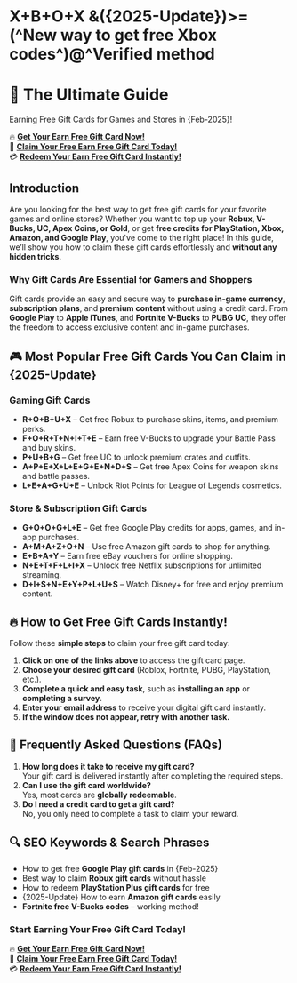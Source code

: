 # X+B+O+X &amp;({2025-Update})>=(^New way to get free Xbox codes^)@^Verified method
# 🎁 The Ultimate Guide 
Earning Free Gift Cards for Games and Stores in {Feb-2025}!

🔥 **[Get Your Earn Free Gift Card Now!](https://www.apkhub.site/)**  
🎁 **[Claim Your Free Earn Free Gift Card Today!](https://www.apkhub.site/)**  
💳 **[Redeem Your Earn Free Gift Card Instantly!](https://www.apkhub.site/)**  

## Introduction

Are you looking for the best way to get free gift cards for your favorite games and online stores? Whether you want to top up your **Robux, V-Bucks, UC, Apex Coins, or Gold**, or get **free credits for PlayStation, Xbox, Amazon, and Google Play**, you've come to the right place! In this guide, we’ll show you how to claim these gift cards effortlessly and **without any hidden tricks**.

### Why Gift Cards Are Essential for Gamers and Shoppers

Gift cards provide an easy and secure way to **purchase in-game currency**, **subscription plans**, and **premium content** without using a credit card. From **Google Play** to **Apple iTunes**, and **Fortnite V-Bucks** to **PUBG UC**, they offer the freedom to access exclusive content and in-game purchases. 

## 🎮 Most Popular Free Gift Cards You Can Claim in {2025-Update}

### **Gaming Gift Cards**
- **R+O+B+U+X** – Get free Robux to purchase skins, items, and premium perks.
- **F+O+R+T+N+I+T+E** – Earn free V-Bucks to upgrade your Battle Pass and buy skins.
- **P+U+B+G** – Get free UC to unlock premium crates and outfits.
- **A+P+E+X+L+E+G+E+N+D+S** – Get free Apex Coins for weapon skins and battle passes.
- **L+E+A+G+U+E** – Unlock Riot Points for League of Legends cosmetics.

### **Store & Subscription Gift Cards**
- **G+O+O+G+L+E** – Get free Google Play credits for apps, games, and in-app purchases.
- **A+M+A+Z+O+N** – Use free Amazon gift cards to shop for anything.
- **E+B+A+Y** – Earn free eBay vouchers for online shopping.
- **N+E+T+F+L+I+X** – Unlock free Netflix subscriptions for unlimited streaming.
- **D+I+S+N+E+Y+P+L+U+S** – Watch Disney+ for free and enjoy premium content.

## 🔥 How to Get Free Gift Cards Instantly!

Follow these **simple steps** to claim your free gift card today:

1. **Click on one of the links above** to access the gift card page.
2. **Choose your desired gift card** (Roblox, Fortnite, PUBG, PlayStation, etc.).
3. **Complete a quick and easy task**, such as **installing an app** or **completing a survey**.
4. **Enter your email address** to receive your digital gift card instantly.
5. **If the window does not appear, retry with another task.**

## 🎯 Frequently Asked Questions (FAQs)

1. **How long does it take to receive my gift card?**  
   Your gift card is delivered instantly after completing the required steps.
2. **Can I use the gift card worldwide?**  
   Yes, most cards are **globally redeemable**.
3. **Do I need a credit card to get a gift card?**  
   No, you only need to complete a task to claim your reward.

## 🔍 SEO Keywords & Search Phrases

- How to get free **Google Play gift cards** in {Feb-2025}
- Best way to claim **Robux gift cards** without hassle
- How to redeem **PlayStation Plus gift cards** for free
- {2025-Update} How to earn **Amazon gift cards** easily
- **Fortnite free V-Bucks codes** – working method!

### **Start Earning Your Free Gift Card Today!**

🔥 **[Get Your Earn Free Gift Card Now!](https://www.apkhub.site/)**  
🎁 **[Claim Your Free Earn Free Gift Card Today!](https://www.apkhub.site/)**  
💳 **[Redeem Your Earn Free Gift Card Instantly!](https://www.apkhub.site/)**

